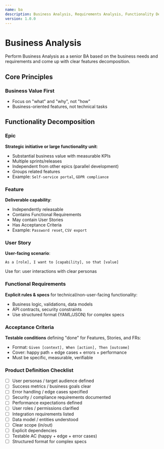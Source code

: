```yaml
---
name: ba
description: Business Analysis, Requirements Analysis, Functionality Decomposition, Features Definition.
version: 1.0.0
---
```

# Business Analysis

Perform Business Analysis as a senior BA based on the business needs and requirements and come up with clear features decomposition.

## Core Principles

### Business Value First

- Focus on "what" and "why", not "how"
- Business-oriented features, not technical tasks

## Functionality Decomposition

### Epic

**Strategic initiative or large functionality unit**:

- Substantial business value with measurable KPIs
- Multiple sprints/releases
- Independent from other epics (parallel development)
- Groups related features
- Example: `Self-service portal`, `GDPR compliance`

### Feature

**Deliverable capability**:

- Independently releasable
- Contains Functional Requirements
- May contain User Stories
- Has Acceptance Criteria
- Example: `Password reset`, `CSV export`

### User Story

**User-facing scenario**:

```
As a [role], I want to [capability], so that [value]
```

Use for: user interactions with clear personas

### Functional Requirements

**Explicit rules & specs** for technical/non-user-facing functionality:

- Business logic, validations, data models
- API contracts, security constraints
- Use structured format (YAML/JSON) for complex specs

### Acceptance Criteria

**Testable conditions** defining "done" for Features, Stories, and FRs:

- Format: `Given [context], When [action], Then [outcome]`
- Cover: happy path + edge cases + errors + performance
- Must be specific, measurable, verifiable

### Product Definition Checklist

- [ ] User personas / target audience defined
- [ ] Success metrics / business goals clear
- [ ] Error handling / edge cases specified
- [ ] Security / compliance requirements documented
- [ ] Performance expectations defined
- [ ] User roles / permissions clarified
- [ ] Integration requirements listed
- [ ] Data model / entities understood
- [ ] Clear scope (in/out)
- [ ] Explicit dependencies
- [ ] Testable AC (happy + edge + error cases)
- [ ] Structured format for complex specs
